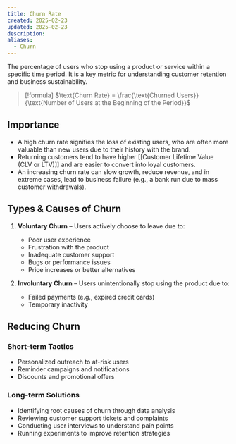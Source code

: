 ```yaml
---
title: Churn Rate
created: 2025-02-23
updated: 2025-02-23
description: 
aliases:
  - Churn
---
```

The percentage of users who stop using a product or service within a specific time period. It is a key metric for understanding customer retention and business sustainability.

> [!formula] 
> $\text{Churn Rate} = \frac{\text{Churned Users}}{\text{Number of Users at the Beginning of the Period}}$

## Importance
- A high churn rate signifies the loss of existing users, who are often more valuable than new users due to their history with the brand. 
- Returning customers tend to have higher [[Customer Lifetime Value (CLV or LTV)]] and are easier to convert into loyal customers. 
- An increasing churn rate can slow growth, reduce revenue, and in extreme cases, lead to business failure (e.g., a bank run due to mass customer withdrawals).


## Types & Causes of Churn
1. **Voluntary Churn** – Users actively choose to leave due to:
   - Poor user experience
   - Frustration with the product
   - Inadequate customer support
   - Bugs or performance issues
   - Price increases or better alternatives

2. **Involuntary Churn** – Users unintentionally stop using the product due to:
   - Failed payments (e.g., expired credit cards)
   - Temporary inactivity

## Reducing Churn
### Short-term Tactics
- Personalized outreach to at-risk users
- Reminder campaigns and notifications
- Discounts and promotional offers

### Long-term Solutions
- Identifying root causes of churn through data analysis
- Reviewing customer support tickets and complaints
- Conducting user interviews to understand pain points
- Running experiments to improve retention strategies